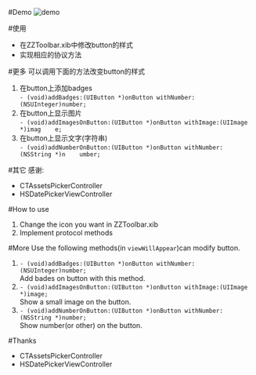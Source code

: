 #Demo
![demo](http://home.ustc.edu.cn/~sa514014/img/toolbar_demo.gif)

#使用 
- 在ZZToolbar.xib中修改button的样式
- 实现相应的协议方法

#更多
可以调用下面的方法改变button的样式
1. 在button上添加badges<br>
`- (void)addBadges:(UIButton *)onButton withNumber:(NSUInteger)number;`
2. 在button上显示图片<br>
`- (void)addImagesOnButton:(UIButton *)onButton withImage:(UIImage *)imag    e;`
3. 在button上显示文字(字符串)<br>
`- (void)addNumberOnButton:(UIButton *)onButton withNumber: (NSString *)n    umber;`

#其它
感谢:
- CTAssetsPickerController
- HSDatePickerViewController

#How to use
1. Change the icon you want in ZZToolbar.xib
2. Implement protocol methods

#More
Use the following methods(in `viewWillAppear`)can modify button. 

1. `- (void)addBadges:(UIButton *)onButton withNumber:(NSUInteger)number;`<br>
    Add bades on button with this method.
2. `- (void)addImagesOnButton:(UIButton *)onButton withImage:(UIImage *)image;`<br>
    Show a small image on the button.
3. `- (void)addNumberOnButton:(UIButton *)onButton withNumber: (NSString *)number;`<br>
    Show number(or other) on the button.

#Thanks
- CTAssetsPickerController
- HSDatePickerViewController
